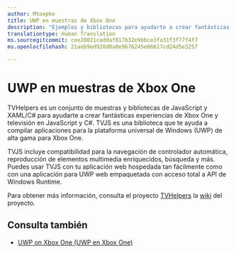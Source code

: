 ```yaml
---
author: Mtoepke
title: UWP en muestras de Xbox One
description: "Ejemplos y bibliotecas para ayudarte a crear fantásticas experiencias de Xbox One y televisión."
translationtype: Human Translation
ms.sourcegitcommit: cee28021caddaf017b32e9bbce3fa31f3f77f4f7
ms.openlocfilehash: 21aeb9ed928d0a0e9676245e86617cd24d5e3257

---
```


# UWP en muestras de Xbox One

TVHelpers es un conjunto de muestras y bibliotecas de JavaScript y XAML/C# para ayudarte a crear fantásticas experiencias de Xbox One y televisión en JavaScript y C#. TVJS es una biblioteca que te ayuda a compilar aplicaciones para la plataforma universal de Windows (UWP) de alta gama para Xbox One. 

TVJS incluye compatibilidad para la navegación de controlador automática, reproducción de elementos multimedia enriquecidos, búsqueda y más. Puedes usar TVJS con tu aplicación web hospedada tan fácilmente como con una aplicación para UWP web empaquetada con acceso total a API de Windows Runtime.
  
Para obtener más información, consulta el proyecto [TVHelpers](https://github.com/Microsoft/TVHelpers) la [wiki](https://github.com/Microsoft/TVHelpers/wiki) del proyecto.

## Consulta también

- [UWP on Xbox One (UWP en Xbox One)](index.md)



<!--HONumber=Aug16_HO3-->


